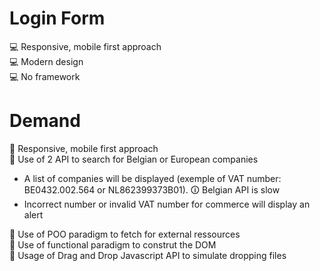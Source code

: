 # Login Form
💻 Responsive, mobile first approach<br/>
💻 Modern design<br/>
💻 No framework<br/>


# Demand
🚀 Responsive, mobile first approach<br/>
🚀 Use of 2 API to search for Belgian or European companies<br/>
* A list of companies will be displayed (exemple of VAT number: BE0432.002.564 or NL862399373B01). 🛈 Belgian API is slow
* Incorrect number or invalid VAT number for commerce will display an alert<br/>

🚀 Use of POO paradigm to fetch for external ressources<br/>
🚀 Use of functional paradigm to construt the DOM<br/>
🚀 Usage of Drag and Drop Javascript API to simulate dropping files
